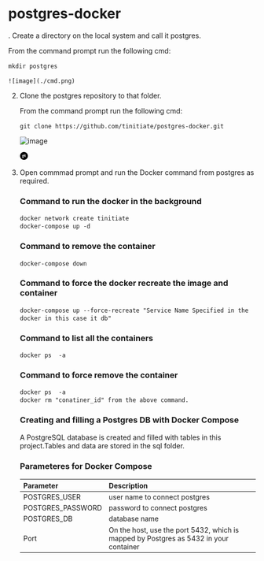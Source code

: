 # postgres-docker
. Create a directory on the local system and call it postgres.
   
   From the command prompt run the following cmd:
   
   ```
   mkdir postgres
   
   ```   
   
    ![image](./cmd.png)
  
2. Clone the postgres repository to that folder.
   
   From the command prompt run the following cmd:
   
   ```
   git clone https://github.com/tinitiate/postgres-docker.git
   
   ```
   
    ![image](./git-clone.png)
   
    ![image](/git.png)

3. Open commmad prompt and run the Docker command from postgres as required.

    ### Command to run the docker in the background
    ```
    docker network create tinitiate
    docker-compose up -d
    ```
    ### Command to remove the container 
    ```
    docker-compose down
    ```
    ### Command to force the docker recreate the image and container
    ```
    docker-compose up --force-recreate "Service Name Specified in the docker in this case it db"
    ```
    ### Command to list all the containers
    ```
    docker ps  -a
    ```
    ### Command to force remove the container
    ```
    docker ps  -a
    docker rm "conatiner_id" from the above command.
    ```

    ### Creating and filling a Postgres DB with Docker Compose
    A PostgreSQL database is created and filled with tables in this project.Tables and data are stored in the sql folder.

    ### Parameteres for Docker Compose
    | Parameter          | Description|
    | :---               |:----  | 
    | POSTGRES_USER      |user name to connect postgres|
    | POSTGRES_PASSWORD  |password to connect postgres|        
    | POSTGRES_DB        |database name|
    | Port               |On the host, use the port 5432, which is mapped by Postgres as 5432 in your container| 

